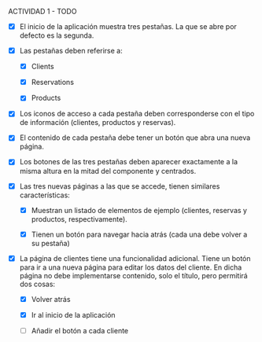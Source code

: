 ACTIVIDAD 1 - TODO

- [x] El inicio de la aplicación muestra tres pestañas. La que se abre por defecto es la segunda.

- [x] Las pestañas deben referirse a:

    - [x] Clients

    - [x] Reservations

    - [x] Products

- [x] Los iconos de acceso a cada pestaña deben corresponderse con el tipo de información (clientes, productos y reservas).

- [x] El contenido de cada pestaña debe tener un botón que abra una nueva página.

- [x] Los botones de las tres pestañas deben aparecer exactamente a la misma altura en la mitad del componente y centrados.

- [x] Las tres nuevas páginas a las que se accede, tienen similares características:

    - [x] Muestran un listado de elementos de ejemplo (clientes, reservas y productos, respectivamente).

    - [x] Tienen un botón para navegar hacia atrás (cada una debe volver a su pestaña)

- [x] La página de clientes tiene una funcionalidad adicional. Tiene un botón para ir a una nueva página para editar los datos del cliente. En dicha página no debe implementarse contenido, solo el título, pero permitirá dos cosas:

    - [x] Volver atrás

    - [x] Ir al inicio de la aplicación

    - [ ] Añadir el botón a cada cliente